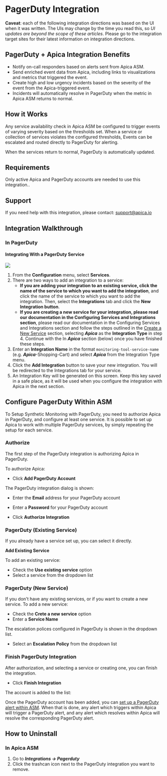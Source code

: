 # PagerDuty Integration

**Caveat**: each of the following integration directions was based on the UI when it was written. The UIs may change by the time you read this, so _UI updates are beyond the scope of these articles_. Please go to the integration target sites for their latest information on integration directions.

## PagerDuty + Apica Integration Benefits <a href="#pagerdutyintegration-pagerdutyapicaintegrationbenefits" id="pagerdutyintegration-pagerdutyapicaintegrationbenefits"></a>

* Notify on-call responders based on alerts sent from Apica ASM.
* Send enriched event data from Apica, including links to visualizations and metrics that triggered the event.
* Create high and low urgency incidents based on the severity of the event from the Apica-triggered event.
* Incidents will automatically resolve in PagerDuty when the metric in Apica ASM returns to normal.

## How it Works <a href="#pagerdutyintegration-howitworks" id="pagerdutyintegration-howitworks"></a>

Any service availability check in Apica ASM be configured to trigger events of varying severity based on the thresholds set. When a service or collection of services violates the configured thresholds, Events can be escalated and routed directly to PagerDuty for alerting.

When the services return to normal, PagerDuty is automatically updated.&#x20;

## Requirements <a href="#pagerdutyintegration-requirements" id="pagerdutyintegration-requirements"></a>

Only active Apica and PagerDuty accounts are needed to use this integration..

## Support <a href="#pagerdutyintegration-support" id="pagerdutyintegration-support"></a>

If you need help with this integration, please contact: [support@apica.io](mailto:support@apica.io)

## Integration Walkthrough <a href="#pagerdutyintegration-integrationwalkthrough" id="pagerdutyintegration-integrationwalkthrough"></a>

### In PagerDuty <a href="#pagerdutyintegration-inpagerduty" id="pagerdutyintegration-inpagerduty"></a>

#### Integrating With a PagerDuty Service <a href="#pagerdutyintegration-integratingwithapagerdutyservice" id="pagerdutyintegration-integratingwithapagerdutyservice"></a>

![](https://pdpartner.s3.amazonaws.com/ig-template-copy-integration-key.png)

1. From the **Configuration** menu, select **Services**.
2. There are two ways to add an integration to a service:
   * **If you are adding your integration to an existing service, click the name of the service to which you want to add the integration**, and click the name of the service to which you want to add the integration. Then, select the **Integrations** tab and click the **New Integration button**.
   * **If you are creating a new service for your integration, please read our documentation in the Configuring Services and Integrations section**, please read our documentation in the Configuring Services and Integrations section and follow the steps outlined in the [Create a New Service](https://support.pagerduty.com/docs/services-and-integrations#section-create-a-new-service) section, selecting _**Apica**_ as the **Integration Type** in step 4. Continue with the In _**Apica**_ section (below) once you have finished these steps.
3. Enter an **Integration Name** in the format `monitoring-tool-service-name` (e.g.  _**Apica**_-Shopping-Cart) and select  _**Apica**_ from the Integration Type menu.
4. Click the **Add Integration** button to save your new integration. You will be redirected to the Integrations tab for your service.
5. An Integration Key will be generated on this screen. Keep this key saved in a safe place, as it will be used when you configure the integration with  Apica in the next section.

## Configure PagerDuty Within ASM <a href="#pagerdutyintegration-configurepagerdutywithinasm" id="pagerdutyintegration-configurepagerdutywithinasm"></a>

To Setup Synthetic Monitoring with PagerDuty, you need to authorize Apica in PagerDuty, and configure at least one service. It is possible to set up Apica to work with multiple PagerDuty services, by simply repeating the setup for each service.

### Authorize <a href="#pagerdutyintegration-authorize" id="pagerdutyintegration-authorize"></a>

The first step of the PagerDuty integration is authorizing Apica in PagerDuty.

To authorize Apica:



* Click **Add PagerDuty Account**

The PagerDuty integration dialog is shown:



* Enter the **Email** address for your PagerDuty account



* Enter a **Password** for your PagerDuty account
* Click **Authorize Integration**

### PagerDuty (Existing Service) <a href="#pagerdutyintegration-pagerduty-existingservice" id="pagerdutyintegration-pagerduty-existingservice"></a>

If you already have a service set up, you can select it directly.

**Add Existing Service**

To add an existing service:



* Check the **Use existing service** option
* Select a service from the dropdown list

### PagerDuty (New Service) <a href="#pagerdutyintegration-pagerduty-newservice" id="pagerdutyintegration-pagerduty-newservice"></a>

If you don't have any existing services, or if you want to create a new service. To add a new service:



* Check the **Crete a new service** option
* Enter a **Service Name**

The escalation polices configured in PagerDuty is shown in the dropdown list.



* Select an **Escalation Policy** from the dropdown list

### Finish PagerDuty Integration <a href="#pagerdutyintegration-finishpagerdutyintegration" id="pagerdutyintegration-finishpagerdutyintegration"></a>

After authorization, and selecting a service or creating one, you can finish the integration.



* Click **Finish Integration**

The account is added to the list:



Once the PagerDuty account has been added, you can [set up a PagerDuty alert within ASM](https://apica-kb.atlassian.net/wiki/spaces/ASMDOCS/pages/2150563916/Configuring+Alerts#PagerDuty-Alerts). When that is done, any alert which triggers within Apica will trigger a PagerDuty alert, and any alert which resolves within Apica will resolve the corresponding PagerDuty alert.

## How to Uninstall <a href="#pagerdutyintegration-howtouninstall" id="pagerdutyintegration-howtouninstall"></a>

### In Apica ASM <a href="#pagerdutyintegration-inapicaasm" id="pagerdutyintegration-inapicaasm"></a>

1. Go to _**Integrations -> Pagerduty**_
2. Click the trashcan icon next to the PagerDuty integration you want to remove.
